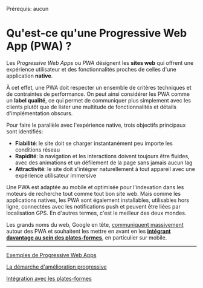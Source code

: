 <span class="requirements">Prérequis: aucun</span>

# Qu'est-ce qu'une Progressive Web App (PWA) ?

Les _Progressive Web Apps_ ou _PWA_ désignent les **sites web** qui offrent une expérience utilisateur et des fonctionnalités proches de celles d'une application **native**.

À cet effet, une PWA doit respecter un ensemble de critères techniques et de contraintes de performance. On peut ainsi considérer les PWA comme un **label qualité**, ce qui permet de communiquer plus simplement avec les clients plutôt que de lister une multitude de fonctionnalités et détails d'implémentation obscurs.

Pour faire le parallèle avec l'expérience native, trois objectifs principaux sont identifiés:

- **Fiabilité**: le site doit se charger instantanément peu importe les conditions réseau
- **Rapidité**: la navigation et les interactions doivent toujours être fluides, avec des animations et un défilement de la page sans jamais aucun lag
- **Attractivité**: le site doit s'intégrer naturellement à tout appareil avec une expérience utilisateur immersive

Une PWA est adaptée au mobile et optimisée pour l'indexation dans les moteurs de recherche tout comme tout bon site web. Mais comme les applications natives, les PWA sont également installables, utilisables hors ligne, connectées avec les notifications push et peuvent être liées par localisation GPS. En d'autres termes, c'est le meilleur des deux mondes.

Les grands noms du web, Google en tête, [communiquent massivement](https://developers.google.com/web/progressive-web-apps/) autour des PWA et souhaitent les mettre en avant en les [**intégrant davantage au sein des plates-formes**](integration.md), en particulier sur mobile.

---

[Exemples de Progressive Web Apps](examples.md)

[La démarche d'amélioration progressive](progressive-enhancement.md)

[Intégration avec les plates-formes](integration.md)
